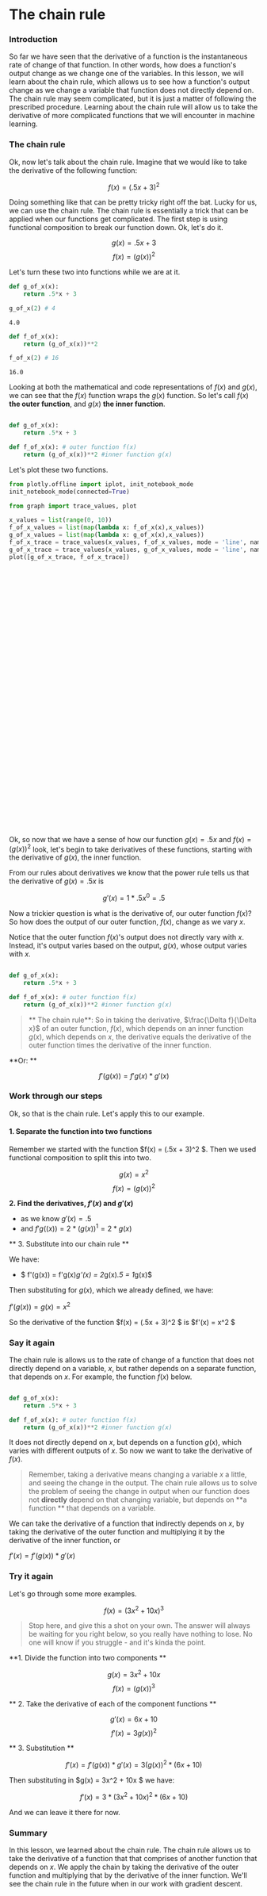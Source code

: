 
# The chain rule

### Introduction

So far we have seen that the derivative of a function is the instantaneous rate of change of that function.  In other words, how does a function's output change as we change one of the variables.  In this lesson, we will learn about the chain rule, which allows us to see how a function's output change as we change a variable that function does not directly depend on.  The chain rule may seem complicated, but it is just a matter of following the prescribed procedure.  Learning about the chain rule will allow us to take the derivative of more complicated functions that we will encounter in machine learning.

### The chain rule

Ok, now let's talk about the chain rule.  Imagine that we would like to take the derivative of the following function:

$$f(x) = (.5x + 3)^2 $$

Doing something like that can be pretty tricky right off the bat.  Lucky for us, we can use the chain rule.  The chain rule is essentially a trick that can be applied when our functions get complicated.  The first step is using functional composition to break our function down. Ok, let's do it.

$$g(x) = .5x + 3 $$
$$f(x) = (g(x))^2$$

Let's turn these two into functions while we are at it.


```python
def g_of_x(x):
    return .5*x + 3
```


```python
g_of_x(2) # 4
```




    4.0




```python
def f_of_x(x):
    return (g_of_x(x))**2
```


```python
f_of_x(2) # 16
```




    16.0



Looking at both the mathematical and code representations of $f(x)$ and $g(x)$, we can see that the $f(x)$ function wraps the $g(x)$ function.  So let's call $f(x)$ **the outer function**, and $g(x)$ **the inner function**.

```python

def g_of_x(x):
    return .5*x + 3

def f_of_x(x): # outer function f(x)
    return (g_of_x(x))**2 #inner function g(x)

```

Let's plot these two functions.


```python
from plotly.offline import iplot, init_notebook_mode
init_notebook_mode(connected=True)

from graph import trace_values, plot

x_values = list(range(0, 10))
f_of_x_values = list(map(lambda x: f_of_x(x),x_values))
g_of_x_values = list(map(lambda x: g_of_x(x),x_values))
f_of_x_trace = trace_values(x_values, f_of_x_values, mode = 'line', name = 'g(x) = .5*x')
g_of_x_trace = trace_values(x_values, g_of_x_values, mode = 'line', name = 'f(x) = (g(x))^2')
plot([g_of_x_trace, f_of_x_trace])
```


<script>requirejs.config({paths: { 'plotly': ['https://cdn.plot.ly/plotly-latest.min']},});if(!window.Plotly) {{require(['plotly'],function(plotly) {window.Plotly=plotly;});}}</script>



<div id="653c3861-6c12-4506-9942-03e5205d4d85" style="height: 525px; width: 100%;" class="plotly-graph-div"></div><script type="text/javascript">require(["plotly"], function(Plotly) { window.PLOTLYENV=window.PLOTLYENV || {};window.PLOTLYENV.BASE_URL="https://plot.ly";Plotly.newPlot("653c3861-6c12-4506-9942-03e5205d4d85", [{"x": [0, 1, 2, 3, 4, 5, 6, 7, 8, 9], "y": [3.0, 3.5, 4.0, 4.5, 5.0, 5.5, 6.0, 6.5, 7.0, 7.5], "mode": "line", "name": "f(x) = (g(x))^2", "text": []}, {"x": [0, 1, 2, 3, 4, 5, 6, 7, 8, 9], "y": [9.0, 12.25, 16.0, 20.25, 25.0, 30.25, 36.0, 42.25, 49.0, 56.25], "mode": "line", "name": "g(x) = .5*x", "text": []}], {}, {"showLink": true, "linkText": "Export to plot.ly"})});</script>


Ok, so now that we have a sense of how our function $g(x) = .5x$ and $f(x) = (g(x))^2$ look, let's begin to take derivatives of these functions, starting with the derivative of $g(x)$, the inner function.

From our rules about derivatives we know that the power rule tells us that the derivative of $g(x) = .5x$ is

$$g'(x) = 1*.5x^0 = .5$$

Now a trickier question is what is the derivative of, our outer function $f(x)$?  So how does the output of our outer function, $f(x)$, change as we vary $x$.  

Notice that the outer function $f(x)$'s output does not directly vary with $x$.  Instead, it's output varies based on the output, $g(x)$, whose output varies with $x$.

```python

def g_of_x(x):
    return .5*x + 3

def f_of_x(x): # outer function f(x)
    return (g_of_x(x))**2 #inner function g(x)

```

> ** The chain rule**: So in taking the derivative, $\frac{\Delta f}{\Delta x}$ of an outer function, $f(x)$, which depends on an inner function $g(x)$, which depends on $x$, the derivative equals the derivative of the outer function times the derivative of the inner function.  

**Or: **

$$ f'(g(x)) = f'g(x)*g'(x) $$

### Work through our steps

Ok, so that is the chain rule.  Let's apply this to our example.

#### 1. Separate the function into two functions

Remember we started with the function $f(x) = (.5x + 3)^2 $.  Then we used functional composition to split this into two.

$$g(x) = x^2$$
$$f(x) = (g(x))^2$$

**2. Find the derivatives, $f'(x)$ and $g'(x)$**

* as we know $g'(x) = .5$
* and $f'g((x)) = 2*(g(x))^{1} = 2*g(x)$

** 3. Substitute into our chain rule **

We have:
* $ f'(g(x)) = f'g(x)*g'(x) = 2*g(x)*.5 = 1*g(x)$

Then substituting for $g(x)$, which we already defined, we have:

$f'(g(x)) = g(x) = x^2$

So the derivative of the function $f(x) = (.5x + 3)^2 $ is $f'(x) = x^2 $

### Say it again

The chain rule is allows us to the rate of change of a function that does not directly depend on a variable, $x$, but rather depends on a separate function, that depends on $x$.  For example, the function $f(x)$ below.

```python

def g_of_x(x):
    return .5*x + 3

def f_of_x(x): # outer function f(x)
    return (g_of_x(x))**2 #inner function g(x)

```

It does not directly depend on $x$, but depends on a function $g(x)$, which varies with different outputs of $x$.  So now we want to take the derivative of $f(x)$.

> Remember, taking a derivative means changing a variable $x$ a little, and seeing the change in the output.  The chain rule allows us to solve the problem of seeing the change in output when our function does not **directly** depend on that changing variable, but depends on **a function ** that depends on a variable.  

We can take the derivative of a function that indirectly depends on $x$, by taking the derivative of the outer function and multiplying it by the derivative of the inner function, or

$f'(x) = f'(g(x))*g'(x)$

### Try it again

Let's go through some more examples.

$$ f(x) = (3x^2 + 10x)^3$$

> Stop here, and give this a shot on your own.  The answer will always be waiting for you right below, so you really have nothing to lose.  No one will know if you struggle - and it's kinda the point.

**1. Divide the function into two components **

$$g(x) = 3x^2 + 10x $$
$$f(x) = (g(x))^3$$


** 2. Take the derivative of each of the component functions **

$$g'(x) = 6x + 10 $$
$$f'(x) = 3g(x))^2$$

** 3. Substitution **

$$f'(x) = f'(g(x))*g'(x) = 3(g(x))^2*(6x+10)$$

Then substituting in $g(x) = 3x^2 + 10x $ we have:

$$f'(x) = 3*(3x^2 + 10x)^2*(6x+10) $$

And we can leave it there for now.

### Summary

In this lesson, we learned about the chain rule.  The chain rule allows us to take the derivative of a function that that comprises of another function that depends on $x$.  We apply the chain by taking the derivative of the outer function and multiplying that by the derivative of the inner function.  We'll see the chain rule in the future when in our work with gradient descent.

